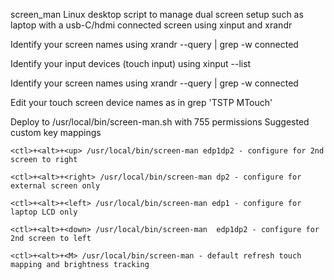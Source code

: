  screen_man
 Linux desktop script to manage dual screen setup such as laptop with a usb-C/hdmi connected screen using xinput and xrandr

 Identify your screen names using
 xrandr --query | grep -w connected

 Identify your input devices (touch input) using 
 xinput --list

 Identify your screen names using
 xrandr --query | grep -w connected

 Edit your touch screen device names as in grep 'TSTP MTouch' 

 Deploy to /usr/local/bin/screen-man.sh with 755 permissions
 Suggested custom key mappings
   
`<ctl>+<alt>+<up> /usr/local/bin/screen-man edp1dp2 - configure for 2nd screen to right`

`<ctl>+<alt>+<right> /usr/local/bin/screen-man dp2 - configure for external screen only`

`<ctl>+<alt>+<left> /usr/local/bin/screen-man edp1 - configure for laptop LCD only`

`<ctl>+<alt>+<down> /usr/local/bin/screen-man  edp1dp2 - configure for 2nd screen to left`

`<ctl>+<alt>+<M> /usr/local/bin/screen-man - default refresh touch mapping and brightness tracking`


